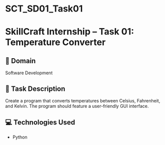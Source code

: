 # SCT_SD01_Task01

# SkillCraft Internship – Task 01: Temperature Converter

## 🔧 Domain
Software Development

## 📝 Task Description
Create a program that converts temperatures between Celsius, Fahrenheit, and Kelvin. 
The program should feature a user-friendly GUI interface.

## 💻 Technologies Used
- Python
